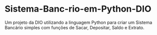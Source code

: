 # Sistema-Banc-rio-em-Python-DIO
Um projeto da DIO utilizando a linguagem Python para criar um Sistema Bancário simples com funções de Sacar, Depositar, Saldo e Extrato.
